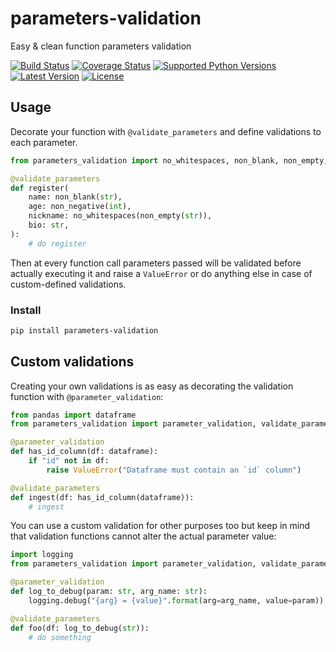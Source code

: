 # parameters-validation
Easy &amp; clean function parameters validation

[![Build Status](https://travis-ci.org/allrod5/parameters-validation.svg?branch=master)](https://travis-ci.org/allrod5/parameters-validation) [![Coverage Status](https://coveralls.io/repos/github/allrod5/parameters-validation/badge.svg?branch=master)](https://coveralls.io/github/allrod5/parameters-validation?branch=master) [![Supported Python Versions](https://img.shields.io/pypi/pyversions/parameters-validation.svg)](https://pypi.org/project/parameters-validation/) [![Latest Version](https://img.shields.io/pypi/v/parameters-validation.svg)](https://pypi.org/project/parameters-validation/) [![License](https://img.shields.io/github/license/allrod5/parameters-validation.svg)](https://github.com/allrod5/parameters-validation/blob/master/LICENSE)

## Usage

Decorate your function with `@validate_parameters` and define validations to
each parameter.

```python
from parameters_validation import no_whitespaces, non_blank, non_empty, non_negative, validate_parameters

@validate_parameters
def register(
    name: non_blank(str),
    age: non_negative(int),
    nickname: no_whitespaces(non_empty(str)),
    bio: str,
):
    # do register
```

Then at every function call parameters passed will be validated before actually
executing it and raise a `ValueError` or do anything else in case of
custom-defined validations.

### Install

```bash
pip install parameters-validation
```

## Custom validations

Creating your own validations is as easy as decorating the validation function
with `@parameter_validation`:

```python
from pandas import dataframe
from parameters_validation import parameter_validation, validate_parameters

@parameter_validation
def has_id_column(df: dataframe):
    if "id" not in df:
        raise ValueError("Dataframe must contain an `id` column")

@validate_parameters
def ingest(df: has_id_column(dataframe)):
    # ingest
```

You can use a custom validation for other purposes too but keep in mind that
validation functions cannot alter the actual parameter value:

```python
import logging
from parameters_validation import parameter_validation, validate_parameters

@parameter_validation
def log_to_debug(param: str, arg_name: str):
    logging.debug("{arg} = {value}".format(arg=arg_name, value=param))

@validate_parameters
def foo(df: log_to_debug(str)):
    # do something
```
